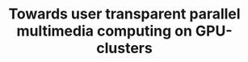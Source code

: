 ---
authors: B. van Werkhoven, J. Maassen, F.J. Seinstra
title: "Towards user transparent parallel multimedia computing on GPU-clusters"
journal: "1st Workshop on Applications for Multi and Many Core Processors (A4MMC 2010)"
year: 2010
---